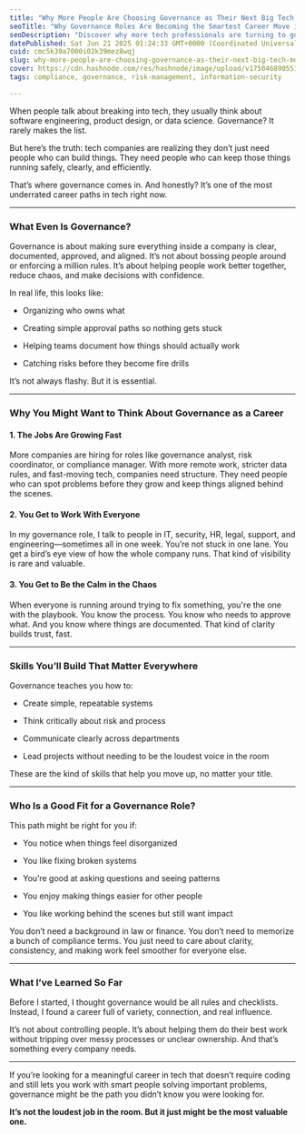 ```yaml
---
title: "Why More People Are Choosing Governance as Their Next Big Tech Move"
seoTitle: "Why Governance Roles Are Becoming the Smartest Career Move in Tech"
seoDescription: "Discover why more tech professionals are turning to governance roles for long-term career growth, cross-functional influence, and job security."
datePublished: Sat Jun 21 2025 01:24:33 GMT+0000 (Coordinated Universal Time)
cuid: cmc5k39a7000i02k39mez8wqj
slug: why-more-people-are-choosing-governance-as-their-next-big-tech-move
cover: https://cdn.hashnode.com/res/hashnode/image/upload/v1750468905510/1c999912-d568-4483-b831-da384683e96b.png
tags: compliance, governance, risk-management, information-security

---
```


When people talk about breaking into tech, they usually think about software engineering, product design, or data science. Governance? It rarely makes the list.

But here’s the truth: tech companies are realizing they don’t just need people who can build things. They need people who can keep those things running safely, clearly, and efficiently.

That’s where governance comes in. And honestly? It’s one of the most underrated career paths in tech right now.

---

### What Even Is Governance?

Governance is about making sure everything inside a company is clear, documented, approved, and aligned. It’s not about bossing people around or enforcing a million rules. It’s about helping people work better together, reduce chaos, and make decisions with confidence.

In real life, this looks like:

* Organizing who owns what
    
* Creating simple approval paths so nothing gets stuck
    
* Helping teams document how things should actually work
    
* Catching risks before they become fire drills
    

It’s not always flashy. But it is essential.

---

### Why You Might Want to Think About Governance as a Career

#### 1\. **The Jobs Are Growing Fast**

More companies are hiring for roles like governance analyst, risk coordinator, or compliance manager. With more remote work, stricter data rules, and fast-moving tech, companies need structure. They need people who can spot problems before they grow and keep things aligned behind the scenes.

#### 2\. **You Get to Work With Everyone**

In my governance role, I talk to people in IT, security, HR, legal, support, and engineering—sometimes all in one week. You’re not stuck in one lane. You get a bird’s eye view of how the whole company runs. That kind of visibility is rare and valuable.

#### 3\. **You Get to Be the Calm in the Chaos**

When everyone is running around trying to fix something, you're the one with the playbook. You know the process. You know who needs to approve what. And you know where things are documented. That kind of clarity builds trust, fast.

---

### Skills You’ll Build That Matter Everywhere

Governance teaches you how to:

* Create simple, repeatable systems
    
* Think critically about risk and process
    
* Communicate clearly across departments
    
* Lead projects without needing to be the loudest voice in the room
    

These are the kind of skills that help you move up, no matter your title.

---

### Who Is a Good Fit for a Governance Role?

This path might be right for you if:

* You notice when things feel disorganized
    
* You like fixing broken systems
    
* You’re good at asking questions and seeing patterns
    
* You enjoy making things easier for other people
    
* You like working behind the scenes but still want impact
    

You don’t need a background in law or finance. You don’t need to memorize a bunch of compliance terms. You just need to care about clarity, consistency, and making work feel smoother for everyone else.

---

### What I’ve Learned So Far

Before I started, I thought governance would be all rules and checklists. Instead, I found a career full of variety, connection, and real influence.

It’s not about controlling people. It’s about helping them do their best work without tripping over messy processes or unclear ownership. And that’s something every company needs.

---

If you’re looking for a meaningful career in tech that doesn’t require coding and still lets you work with smart people solving important problems, governance might be the path you didn’t know you were looking for.

**It’s not the loudest job in the room. But it just might be the most valuable one.**